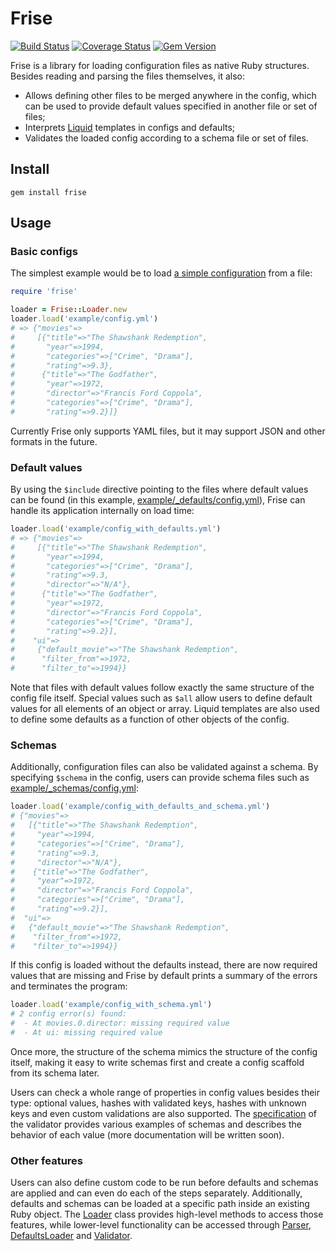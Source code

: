 # Frise
[![Build Status](https://github.com/adzerk/frise/actions/workflows/CI.yml/badge.svg?branch=master)](https://github.com/adzerk/frise/actions/workflows/CI.yml)
[![Coverage Status](https://coveralls.io/repos/github/velocidi/frise/badge.svg?branch=master)](https://coveralls.io/github/velocidi/frise?branch=master)
[![Gem Version](https://badge.fury.io/rb/frise.svg)](https://badge.fury.io/rb/frise)

Frise is a library for loading configuration files as native Ruby structures. Besides reading and
parsing the files themselves, it also:

- Allows defining other files to be merged anywhere in the config, which can be used to provide default values specified
  in another file or set of files;
- Interprets [Liquid](https://shopify.github.io/liquid) templates in configs and defaults;
- Validates the loaded config according to a schema file or set of files.

## Install

```
gem install frise
```

## Usage

### Basic configs

The simplest example would be to load [a simple configuration](example/config.yml) from a file:

```ruby
require 'frise'

loader = Frise::Loader.new
loader.load('example/config.yml')
# => {"movies"=>
#     [{"title"=>"The Shawshank Redemption",
#       "year"=>1994,
#       "categories"=>["Crime", "Drama"],
#       "rating"=>9.3},
#      {"title"=>"The Godfather",
#       "year"=>1972,
#       "director"=>"Francis Ford Coppola",
#       "categories"=>["Crime", "Drama"],
#       "rating"=>9.2}]}
```

Currently Frise only supports YAML files, but it may support JSON and other formats in the future.

### Default values

By using the `$include` directive pointing to the files where default values can be found (in this example,
[example/_defaults/config.yml](example/_defaults/config.yml)), Frise can handle its application internally on load time:

```ruby
loader.load('example/config_with_defaults.yml')
# => {"movies"=>
#     [{"title"=>"The Shawshank Redemption",
#       "year"=>1994,
#       "categories"=>["Crime", "Drama"],
#       "rating"=>9.3,
#       "director"=>"N/A"},
#      {"title"=>"The Godfather",
#       "year"=>1972,
#       "director"=>"Francis Ford Coppola",
#       "categories"=>["Crime", "Drama"],
#       "rating"=>9.2}],
#    "ui"=>
#     {"default_movie"=>"The Shawshank Redemption",
#      "filter_from"=>1972,
#      "filter_to"=>1994}}
```

Note that files with default values follow exactly the same structure of the config file itself.
Special values such as `$all` allow users to define default values for all elements of an object or
array. Liquid templates are also used to define some defaults as a function of other objects of the
config.

### Schemas

Additionally, configuration files can also be validated against a schema. By specifying
`$schema` in the config, users can provide schema files such as
[example/_schemas/config.yml](example/_schemas/config.yml):

```ruby
loader.load('example/config_with_defaults_and_schema.yml')
# {"movies"=>
#   [{"title"=>"The Shawshank Redemption",
#     "year"=>1994,
#     "categories"=>["Crime", "Drama"],
#     "rating"=>9.3,
#     "director"=>"N/A"},
#    {"title"=>"The Godfather",
#     "year"=>1972,
#     "director"=>"Francis Ford Coppola",
#     "categories"=>["Crime", "Drama"],
#     "rating"=>9.2}],
#  "ui"=>
#   {"default_movie"=>"The Shawshank Redemption",
#    "filter_from"=>1972,
#    "filter_to"=>1994}}
```

If this config is loaded without the defaults instead, there are now required values that are
missing and Frise by default prints a summary of the errors and terminates the program:


```ruby
loader.load('example/config_with_schema.yml')
# 2 config error(s) found:
#  - At movies.0.director: missing required value
#  - At ui: missing required value
```

Once more, the structure of the schema mimics the structure of the config itself, making it easy to
write schemas first and create a config scaffold from its schema later.

Users can check a whole range of properties in config values besides their type: optional values,
hashes with validated keys, hashes with unknown keys and even custom validations are also supported.
The [specification](spec/frise/validator_spec.rb) of the validator provides various examples of
schemas and describes the behavior of each value (more documentation will be written soon).

### Other features

Users can also define custom code to be run before defaults and schemas are applied and can even do
each of the steps separately. Additionally, defaults and schemas can be loaded at a specific path
inside an existing Ruby object. The [Loader](lib/frise/loader.rb) class provides high-level methods
to access those features, while lower-level functionality can be accessed through
[Parser](lib/frise/parser.rb), [DefaultsLoader](lib/frise/defaults_loader.rb) and
[Validator](lib/frise/validator.rb).
